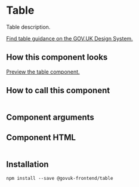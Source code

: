 

<h1 class="govuk-u-heading-36">
Table
</h1>

<p class="govuk-u-core-24">
  Table description.
</p>

<p class="govuk-u-copy-19">
  <a href="">Find table guidance on the GOV.UK Design System.</a>
</p>

<h2 class="govuk-u-heading-24">How this component looks</h2>

<div>
</div>

<p class="govuk-u-copy-19">
<a href="http://govuk-frontend-review.herokuapp.com/components/table/preview">Preview the table component.
</a>
</p>

  <h2 class="govuk-u-heading-24">How to call this component</h2>

  <pre><code></code></pre>

<h2 class="govuk-u-heading-24">Component arguments</h2>

<div>

  <!-- TODO: Use the table macro here and pass it component argument data -->

</div>

<h2 class="govuk-u-heading-24">Component HTML</h2>
<pre><code></code></pre>

<h2 class="govuk-u-heading-24">Installation</h2>
<pre><code>npm install --save @govuk-frontend/table</code></pre>

